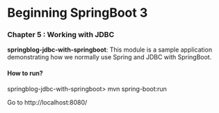 # Beginning SpringBoot 3


### Chapter 5 : Working with JDBC

**springblog-jdbc-with-springboot**: This module is a sample application demonstrating how we normally use Spring and JDBC with SpringBoot.

#### How to run?

springblog-jdbc-with-springboot> mvn spring-boot:run

Go to http://localhost:8080/
